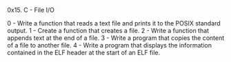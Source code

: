 0x15. C - File I/O

0 - Write a function that reads a text file and prints it to the POSIX standard output.
1 - Create a function that creates a file.
2 - Write a function that appends text at the end of a file.
3 - Write a program that copies the content of a file to another file.
4 - Write a program that displays the information contained in the ELF header at the start of an ELF file.
